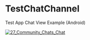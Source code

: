 # TestChatChannel
Test App Chat View Example (Android)

<a href="https://ibb.co/kpkH0m"><img src="https://preview.ibb.co/jJtRt6/27_Community_Chats_Chat.png" alt="27_Community_Chats_Chat" border="0"></a>

